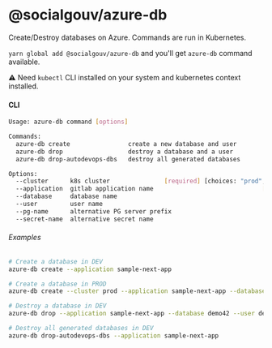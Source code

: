 # @socialgouv/azure-db

Create/Destroy databases on Azure. Commands are run in Kubernetes.

`yarn global add @socialgouv/azure-db` and you'll get `azure-db` command available.

:warning: Need `kubectl` CLI installed on your system and kubernetes context installed.

#### CLI

```sh
Usage: azure-db command [options]

Commands:
  azure-db create                create a new database and user
  azure-db drop                  destroy a database and a user
  azure-db drop-autodevops-dbs   destroy all generated databases

Options:
  --cluster      k8s cluster               [required] [choices: "prod", "dev"]
  --application  gitlab application name                              [required]
  --database     database name
  --user         user name
  --pg-name      alternative PG server prefix
  --secret-name  alternative secret name
```

###### Examples

```sh
# Create a database in DEV
azure-db create --application sample-next-app

# Create a database in PROD
azure-db create --cluster prod --application sample-next-app --database demo42 --user demo42

# Destroy a database in DEV
azure-db drop --application sample-next-app --database demo42 --user demo42

# Destroy all generated databases in DEV
azure-db drop-autodevops-dbs --application sample-next-app
```
